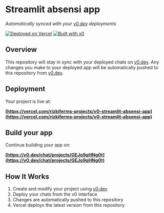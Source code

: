 # Streamlit absensi app

*Automatically synced with your [v0.dev](https://v0.dev) deployments*

[![Deployed on Vercel](https://img.shields.io/badge/Deployed%20on-Vercel-black?style=for-the-badge&logo=vercel)](https://vercel.com/rizkiferms-projects/v0-streamlit-absensi-app)
[![Built with v0](https://img.shields.io/badge/Built%20with-v0.dev-black?style=for-the-badge)](https://v0.dev/chat/projects/GEJo9qHNg0t)

## Overview

This repository will stay in sync with your deployed chats on [v0.dev](https://v0.dev).
Any changes you make to your deployed app will be automatically pushed to this repository from [v0.dev](https://v0.dev).

## Deployment

Your project is live at:

**[https://vercel.com/rizkiferms-projects/v0-streamlit-absensi-app](https://vercel.com/rizkiferms-projects/v0-streamlit-absensi-app)**

## Build your app

Continue building your app on:

**[https://v0.dev/chat/projects/GEJo9qHNg0t](https://v0.dev/chat/projects/GEJo9qHNg0t)**

## How It Works

1. Create and modify your project using [v0.dev](https://v0.dev)
2. Deploy your chats from the v0 interface
3. Changes are automatically pushed to this repository
4. Vercel deploys the latest version from this repository